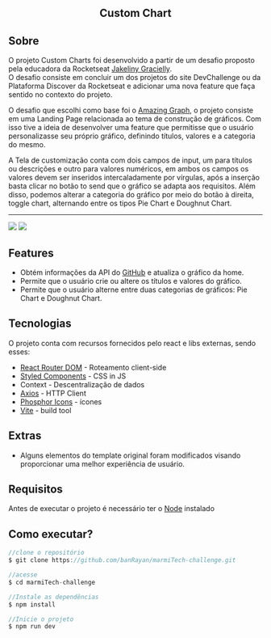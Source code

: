 <h2 align="center">Custom Chart</h2>


## Sobre 

<p>O projeto Custom Charts foi desenvolvido a partir de um desafio proposto pela educadora da Rocketseat <a href="https://www.instagram.com/jakeliny.gracielly/">Jakeliny Gracielly</a>.<br/>
O desafio consiste em concluir um dos projetos do site DevChallenge ou da Plataforma Discover da Rocketseat e adicionar uma nova feature que faça sentido no contexto do projeto.</p>

<p>O desafio que escolhi como base foi o <a href="https://github.com/Lorenalgm/AmazingGraph">Amazing Graph</a>, o projeto consiste em uma Landing Page relacionada ao tema de construção de gráficos. Com isso tive a ideia de desenvolver uma feature que permitisse que o usuário personalizasse seu próprio gráfico, definindo títulos, valores e a categoria do mesmo.</p>

<p>A Tela de customização conta com dois campos de input, um para títulos ou descrições e outro para valores numéricos, em ambos os campos os valores devem ser inseridos intercaladamente por vírgulas, após a inserção basta clicar no botão to send que o gráfico se adapta aos requisitos. Além disso, podemos alterar a categoria do gráfico por meio do botão à direita, toggle chart, alternando entre os tipos Pie Chart e Doughnut Chart.</p>

____

<img src="https://user-images.githubusercontent.com/84761488/168529426-791e9a52-95ec-4136-a534-6dcd54ef605c.png">
<img src="https://user-images.githubusercontent.com/84761488/168529515-700bb750-7bba-4864-9aca-2ee2fc680cbc.png">



## Features

* Obtém informações da API do <a href="https://github.com">GitHub</a> e atualiza o gráfico da home.
* Permite que o usuário crie ou altere os títulos e valores do gráfico.
* Permite que o usuário alterne entre duas categorias de gráficos: Pie Chart e Doughnut Chart.

## Tecnologias

<p>O projeto conta com recursos fornecidos pelo react e libs externas, sendo esses:</p>

* <a href="https://reactrouter.com">React Router DOM</a> - Roteamento client-side
* <a href="https://styled-components.com">Styled Components</a> - CSS in JS
* Context - Descentralização de dados
* <a href="https://axios-http.com/ptbr/">Axios</a> - HTTP Client
* <a href="https://phosphoricons.com/">Phosphor Icons</a> - ícones
* <a href="https://vitejs.dev">Vite</a> - build tool

## Extras

* Alguns elementos do template original foram modificados visando proporcionar uma melhor experiência de usuário.

## Requisitos

Antes de executar o projeto é necessário ter o <a href="https://nodejs.org/en/">Node</a> instalado

## Como executar?

~~~javascript
//clone o repositório
$ git clone https://github.com/banRayan/marmiTech-challenge.git

//acesse 
$ cd marmiTech-challenge

//Instale as dependências 
$ npm install

//Inicie o projeto
$ npm run dev
~~~

